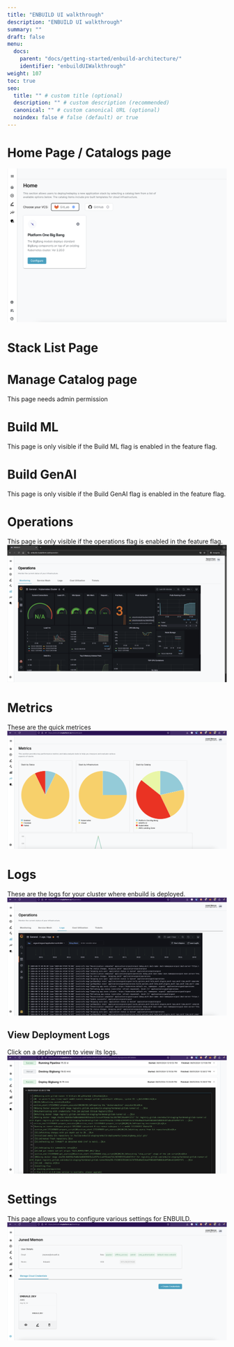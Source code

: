 ```yaml
---
title: "ENBUILD UI walkthrough"
description: "ENBUILD UI walkthrough"
summary: ""
draft: false
menu:
  docs:
    parent: "docs/getting-started/enbuild-architecture/"
    identifier: "enbuildUIWalkthrough"
weight: 107
toc: true
seo:
  title: "" # custom title (optional)
  description: "" # custom description (recommended)
  canonical: "" # custom canonical URL (optional)
  noindex: false # false (default) or true
---
```


# Home Page / Catalogs page
<picture><img src="/images/getting-started/enbuild_home_page_first_login.png" alt="Screenshot of ENBUILD Home Screen"></img></picture>

# Stack List Page

# Manage Catalog page
This page needs admin permission

# Build ML 
This page is only visible if the Build ML flag is enabled in the feature flag. 

# Build GenAI
This page is only visible if the Build GenAI flag is enabled in the feature flag. 

# Operations
This page is only visible if the operations flag is enabled in the feature flag.
<picture><img src="/images/getting-started/enbuild_operations.png" alt="Screenshot of ENBUILD Metrics Page"></img></picture>

# Metrics
These are the quick metrices 
<picture><img src="/images/getting-started/enbuild_metrics_page.png" alt="Screenshot of ENBUILD Metrics Page"></img></picture>


# Logs
These are the logs for your cluster where enbuild is deployed. 
<picture><img src="/images/getting-started/enbuild_logs_page.png" alt="Screenshot of ENBUILD Logs Page"></img></picture>


## View Deployment Logs
Click on a deployment to view its logs. 
<picture><img src="/images/getting-started/enbuild_view_deployment_logs.png" alt="Screenshot of ENBUILD View Deployment Logs Page"></img></picture>


# Settings
This page allows you to configure various settings for ENBUILD.
<picture><img src="/images/getting-started/enbuild_settings_page.png" alt="Screenshot of ENBUILD Settings Page"></img></picture>
